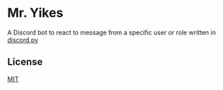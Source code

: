 # Mr. Yikes

A Discord bot to react to message from a specific user or role written in [discord.py](https://github.com/Rapptz/discord.py)

## License

[MIT](LICENSE)
